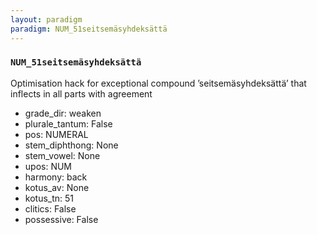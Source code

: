 ```yaml
---
layout: paradigm
paradigm: NUM_51seitsemäsyhdeksättä
---
```

### ` NUM_51seitsemäsyhdeksättä `

Optimisation hack for exceptional compound ’seitsemäsyhdeksättä’ that inflects in all parts with agreement
* grade_dir: weaken
* plurale_tantum: False
* pos: NUMERAL
* stem_diphthong: None
* stem_vowel: None
* upos: NUM
* harmony: back
* kotus_av: None
* kotus_tn: 51
* clitics: False
* possessive: False
